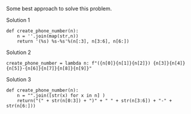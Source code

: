 Some best approach to solve this problem.



Solution 1
```
def create_phone_number(n):
    n = ''.join(map(str,n))
    return '(%s) %s-%s'%(n[:3], n[3:6], n[6:])
```


Solution 2
```
create_phone_number = lambda n: f"({n[0]}{n[1]}{n[2]}) {n[3]}{n[4]}{n[5]}-{n[6]}{n[7]}{n[8]}{n[9]}"
```


Solution 3
```
def create_phone_number(n):
    n = "".join([str(x) for x in n] )
    return("(" + str(n[0:3]) + ")" + " " + str(n[3:6]) + "-" + str(n[6:]))
```
